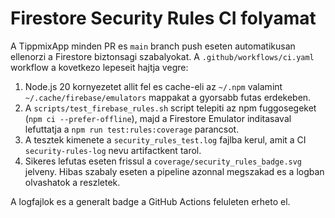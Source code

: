 # Firestore Security Rules CI folyamat

A TippmixApp minden PR es `main` branch push eseten automatikusan ellenorzi a Firestore biztonsagi szabalyokat.
A `.github/workflows/ci.yaml` workflow a kovetkezo lepeseit hajtja vegre:

1. Node.js 20 kornyezetet allit fel es cache-eli az `~/.npm` valamint
   `~/.cache/firebase/emulators` mappakat a gyorsabb futas erdekeben.
2. A `scripts/test_firebase_rules.sh` script telepiti az npm fuggosegeket
   (`npm ci --prefer-offline`), majd a Firestore Emulator inditasaval lefuttatja
   a `npm run test:rules:coverage` parancsot.
3. A tesztek kimenete a `security_rules_test.log` fajlba kerul, amit a CI
   `security-rules-log` nevu artifactkent tarol.
4. Sikeres lefutas eseten frissul a `coverage/security_rules_badge.svg`
   jelveny. Hibas szabaly eseten a pipeline azonnal megszakad es a logban
   olvashatok a reszletek.

A logfajlok es a generalt badge a GitHub Actions feluleten erheto el.
